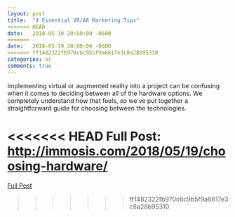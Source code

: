 ```yaml
---
layout: post
title:  "4 Essential VR/AR Marketing Tips"
<<<<<<< HEAD
date:   2018-05-10 20:00:00 -0600
=======
date:   2018-05-19 20:00:00 -0600
>>>>>>> ff1482322fb970c6c9b5f9a6617e3c8a28b95310
categories: vr
comments: true
---
```


Implementing virtual or augmented reality into a project can be confusing when it comes to deciding between all of the hardware options. We completely understand how that feels, so we’ve put together a straightforward guide for choosing between the technologies.

<<<<<<< HEAD
Full Post: http://immosis.com/2018/05/19/choosing-hardware/ 
=======
[Full Post](http://immosis.com/2018/05/19/choosing-hardware/) 

>>>>>>> ff1482322fb970c6c9b5f9a6617e3c8a28b95310
